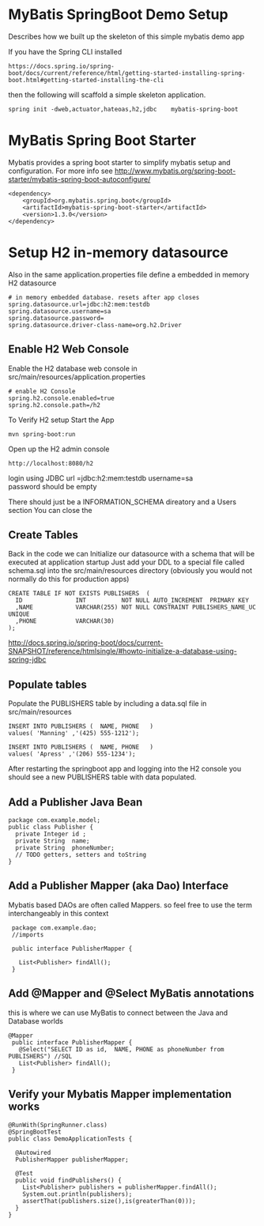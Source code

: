 # MyBatis SpringBoot Demo Setup
Describes how we built up the skeleton of this simple mybatis demo app  

If you have the Spring CLI installed 
```
https://docs.spring.io/spring-boot/docs/current/reference/html/getting-started-installing-spring-boot.html#getting-started-installing-the-cli
```
then the following will scaffold a simple skeleton application.
```
spring init -dweb,actuator,hateoas,h2,jdbc    mybatis-spring-boot
```

# MyBatis Spring Boot Starter
Mybatis provides a spring boot starter to simplify mybatis setup and configuration.
For more info see
http://www.mybatis.org/spring-boot-starter/mybatis-spring-boot-autoconfigure/

```
<dependency>
    <groupId>org.mybatis.spring.boot</groupId>
    <artifactId>mybatis-spring-boot-starter</artifactId>
    <version>1.3.0</version>
</dependency>
```

# Setup H2 in-memory datasource

Also in the same application.properties file 
define a embedded in memory H2 datasource

```
# in memory embedded database. resets after app closes
spring.datasource.url=jdbc:h2:mem:testdb
spring.datasource.username=sa
spring.datasource.password=
spring.datasource.driver-class-name=org.h2.Driver
```
##  Enable H2 Web Console
Enable the H2 database web console in src/main/resources/application.properties

```
# enable H2 Console
spring.h2.console.enabled=true
spring.h2.console.path=/h2
```

To Verify H2 setup Start the App
```
mvn spring-boot:run 
```

Open up the H2 admin console
```
http://localhost:8080/h2
```
login using 
JDBC url =jdbc:h2:mem:testdb
username=sa  
password should be empty

There should just be a INFORMATION_SCHEMA direatory and a Users section
You can close the 

## Create Tables
Back in the code we can Initialize  our datasource with a schema that will be executed at application startup
Just add your DDL to a special file called  schema.sql into the src/main/resources directory
(obviously you would not normally do this for production apps)

```
CREATE TABLE IF NOT EXISTS PUBLISHERS  (
  ID               INT          NOT NULL AUTO_INCREMENT  PRIMARY KEY
  ,NAME            VARCHAR(255) NOT NULL CONSTRAINT PUBLISHERS_NAME_UC UNIQUE
  ,PHONE           VARCHAR(30)
);

```


http://docs.spring.io/spring-boot/docs/current-SNAPSHOT/reference/htmlsingle/#howto-initialize-a-database-using-spring-jdbc
## Populate tables
Populate the PUBLISHERS table by including a data.sql file in src/main/resources

```
INSERT INTO PUBLISHERS (  NAME, PHONE   )
values( 'Manning' ,'(425) 555-1212');

INSERT INTO PUBLISHERS (  NAME, PHONE   )
values( 'Apress' ,'(206) 555-1234');
```

After restarting the springboot app and logging into the H2 console
you should see a new PUBLISHERS table with data populated.




## Add a Publisher Java Bean
```
package com.example.model;
public class Publisher {
  private Integer id ;
  private String  name;
  private String  phoneNumber;
  // TODO getters, setters and toString
}
```
## Add a Publisher Mapper (aka Dao) Interface
Mybatis based DAOs are often called Mappers. 
so feel free to use the term interchangeably in this context
```
 package com.example.dao;
 //imports 

 public interface PublisherMapper {

   List<Publisher> findAll();
 }
``` 

## Add @Mapper  and @Select MyBatis annotations
this is where we can use MyBatis to connect between the Java and Database worlds 
```
@Mapper
 public interface PublisherMapper {
   @Select("SELECT ID as id,  NAME, PHONE as phoneNumber from PUBLISHERS") //SQL
   List<Publisher> findAll();
 }
```    


## Verify your Mybatis Mapper implementation works
``` 
@RunWith(SpringRunner.class)
@SpringBootTest
public class DemoApplicationTests {
 
  @Autowired
  PublisherMapper publisherMapper;

  @Test
  public void findPublishers() {
    List<Publisher> publishers = publisherMapper.findAll();
    System.out.println(publishers);
    assertThat(publishers.size(),is(greaterThan(0)));
  }
}
```
